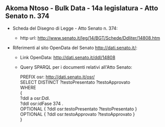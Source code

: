 ## Akoma Ntoso - Bulk Data - 14a legislatura - Atto Senato n. 374 ##

* Scheda del Disegno di Legge - Atto Senato n. 374:
	* http url: http://www.senato.it/leg/14/BGT/Schede/Ddliter/14808.htm

* Riferimenti al sito OpenData del Senato http://dati.senato.it/:
	* Link OpenData: http://dati.senato.it/ddl/14808
	* Query SPARQL per i documenti relativi all'Atto Senato:

        PREFIX osr: <http://dati.senato.it/osr/>  
		SELECT DISTINCT ?testoPresentato ?testoApprovato  
		WHERE  
		{  
		    ?ddl a osr:Ddl.  
		    ?ddl osr:idFase 374 .  
		    OPTIONAL { ?ddl osr:testoPresentato ?testoPresentato }  
		    OPTIONAL { ?ddl osr:testoApprovato ?testoApprovato }  
		}
		